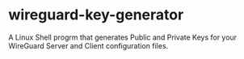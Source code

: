 # wireguard-key-generator
A Linux Shell progrm that generates Public and Private Keys for your WireGuard Server and Client configuration files.
